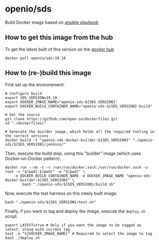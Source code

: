 # openio/sds

Build Docker image based on [ansible playbook](https://github.com/open-io/ansible-playbook-openio-deployment)

## How to get this image from the hub

To get the latest built of this version on the [docker hub](https://hub.docker.com/r/openio/sds)

```shell
docker pull openio/sds:19.10
```

## How to (re-)build this image

First set up the environement:

```shell
# Configure build
export SDS_VERSION=19.10
export DOCKER_IMAGE_NAME="openio-sds-${SDS_VERSION}"
export DOCKER_BUILD_CONTAINER_NAME="openio-sds-${SDS_VERSION}-build"

# Get the source
git clone https://github.com/open-io/dockerfiles.git
cd "./dockerfiles/"

# Generate the builder image, which holds all the required tooling in the correct versions
docker build -t "openio-sds-docker-builder:${SDS_VERSION}" "./openio-sds/${SDS_VERSION}/jenkins/"
```

Then, execute the build step, using this "builder" image (which uses Docker-on-Docker pattern):

```shell
docker run --rm -t -v /var/run/docker.sock:/var/run/docker.sock -u root -v "$(pwd):$(pwd)" -w "$(pwd)" \
    -e DOCKER_BUILD_CONTAINER_NAME -e DOCKER_IMAGE_NAME "openio-sds-docker-builder:${SDS_VERSION}" \
        bash "./openio-sds/${SDS_VERSION}/build.sh"
```

Now, execute the test harness on this newly built image:

```shell
bash "./openio-sds/${SDS_VERSION}/test.sh"
```

Finally, if you want to tag and deploy the image, execute the `deploy.sh` script:

```shell
export LATEST=true # Only if you want the image to be tagged as latest, along with current tag
test -n "${DOCKER_IMAGE_NAME}" # Required to select the image to tag
bash ./deploy.sh
```
